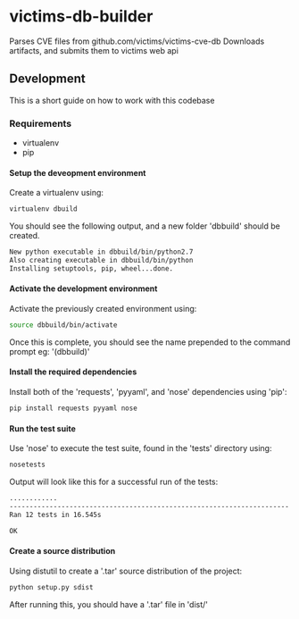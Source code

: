 # victims-db-builder

Parses CVE files from github.com/victims/victims-cve-db
Downloads artifacts, and submits them to victims web api

## Development
This is a short guide on how to work with this codebase

### Requirements

* virtualenv
* pip

#### Setup the deveopment environment

Create a virtualenv using:
```sh
virtualenv dbuild
```
You should see the following output, and a new folder 'dbbuild' should be created.
```sh
New python executable in dbbuild/bin/python2.7
Also creating executable in dbbuild/bin/python
Installing setuptools, pip, wheel...done.
```

#### Activate the development environment

Activate the previously created environment using:
```sh
source dbbuild/bin/activate
```
Once this is complete, you should see the name prepended to the command prompt eg: '(dbbuild)'

#### Install the required dependencies

Install both of the 'requests', 'pyyaml', and 'nose' dependencies using 'pip':
```sh
pip install requests pyyaml nose
```

#### Run the test suite

Use 'nose' to execute the test suite, found in the 'tests' directory using:
```sh
nosetests
```

Output will look like this for a successful run of the tests:
```sh
............
----------------------------------------------------------------------
Ran 12 tests in 16.545s

OK
```

#### Create a source distribution

Using distutil to create a '.tar' source distribution of the project:
```sh
python setup.py sdist
```

After running this, you should have a '.tar' file in 'dist/'
